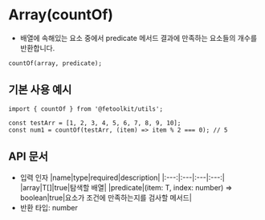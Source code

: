 # Array(countOf)

- 배열에 속해있는 요소 중에서 predicate 메서드 결과에 만족하는 요소들의 개수를 반환합니다.

```tsx
countOf(array, predicate);
```

## 기본 사용 예시

```tsx
import { countOf } from '@fetoolkit/utils';

const testArr = [1, 2, 3, 4, 5, 6, 7, 8, 9, 10];
const num1 = countOf(testArr, (item) => item % 2 === 0); // 5
```

## API 문서

- 입력 인자
  |name|type|required|description|
  |:---:|:---|:---|:---:|
  |array|T[]|true|탐색할 배열|
  |predicate|(item: T, index: number) => boolean|true|요소가 조건에 만족하는지를 검사할 메서드|
- 반환 타입: number
